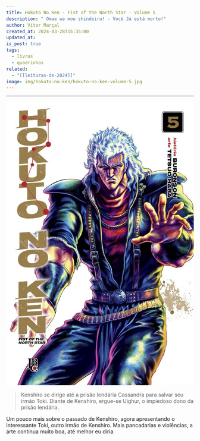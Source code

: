 ```yaml
---
title: Hokuto No Ken - Fist of the North Star - Volume 5
description: " Omae wa mou shindeiru! - Você Já está morto!"
author: Vítor Marçal
created_at: 2024-03-28T15:35:00
updated_at: 
is_post: true
tags:
  - livros
  - quadrinhos
related:
  - "[[leituras-de-2024]]"
image: img/hokuto-no-ken/hokuto-no-ken-volume-5.jpg
---
```

----

![hokuto-no-ken-volume-5](img/hokuto-no-ken/hokuto-no-ken-volume-5.jpg)

> Kenshiro se dirige até a prisão lendária Cassandra para salvar seu irmão Toki. Diante de Kenshiro, ergue-se Uighur, o impiedoso dono da prisão lendária.

Um pouco mais sobre o passado de Kenshiro, agora apresentando o interessante Toki, outro irmão de Kenshiro. Mais pancadarias e violências, a arte continua muito boa, até melhor eu diria.